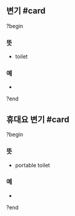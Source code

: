 ## 변기 #card
?begin
### 뜻
- toilet
### 예
-
?end


## 휴대요 변기 #card
?begin
### 뜻
- portable toilet
### 예
-
?end

